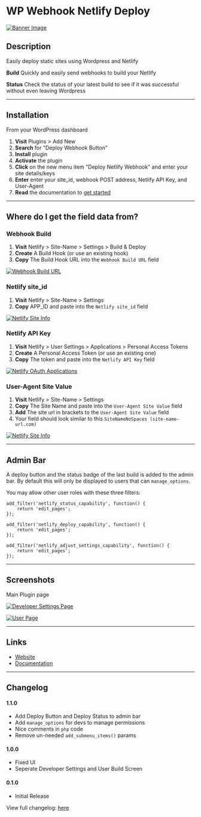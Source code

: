 # WP Webhook Netlify Deploy

[![Banner Image](https://github.com/lukethacoder/wp-netlify-webhook-deploy/blob/master/assets/banner-1544x500.jpg)](https://github.com/lukethacoder/wp-netlify-webhook-deploy)

## Description

Easily deploy static sites using Wordpress and Netlify

**Build** Quickly and easily send webhooks to build your Netlify

**Status** Check the status of your latest build to see if it was successful without even leaving Wordpress

---

## Installation

From your WordPress dashboard

1. **Visit** Plugins > Add New
2. **Search** for "Deploy Webhook Button"
3. **Install** plugin
4. **Activate** the plugin
5. **Click** on the new menu item "Deploy Netlify Webhook" and enter your site details/keys
6. **Enter** enter your site_id, webhook POST address, Netlify API Key, and User-Agent
7. **Read** the documentation to [get started](https://github.com/lukethacoder/wp-netlify-webhook-deploy)

---

## Where do I get the field data from?

### Webhook Build

1. **Visit** Netlify > Site-Name > Settings > Build & Deploy
2. **Create** A Build Hook (or use an existing hook)
3. **Copy** The Build Hook URL into the `Webhook Build URL` field

[![Webhook Build URL](https://github.com/lukethacoder/wp-netlify-webhook-deploy/blob/master/assets/screenshot-2.png)](https://github.com/lukethacoder/wp-netlify-webhook-deploy)

### Netlify site_id

1. **Visit** Netlify > Site-Name > Settings
2. **Copy** APP_ID and paste into the `Netlify site_id` field

[![Netlify Site Info](https://github.com/lukethacoder/wp-netlify-webhook-deploy/blob/master/assets/screenshot-3.png)](https://github.com/lukethacoder/wp-netlify-webhook-deploy)

### Netlify API Key

1. **Visit** Netlify > User Settings > Applications > Personal Access Tokens
2. **Create** A Personal Access Token (or use an existing one)
3. **Copy** The token and paste into the `Netlify API Key` field

[![Netlify OAuth Applications](https://github.com/lukethacoder/wp-netlify-webhook-deploy/blob/master/assets/screenshot-1.png)](https://github.com/lukethacoder/wp-netlify-webhook-deploy)

### User-Agent Site Value

1. **Visit** Netlify > Site-Name > Settings
2. **Copy** The Site Name and paste into the `User-Agent Site Value` field
3. **Add** The site url in brackets to the `User-Agent Site Value` field
4. Your field should look similar to this `SiteNameNoSpaces (site-name-url.com)`

[![Netlify Site Info](https://github.com/lukethacoder/wp-netlify-webhook-deploy/blob/master/assets/screenshot-3.png)](https://github.com/lukethacoder/wp-netlify-webhook-deploy)

---

## Admin Bar

A deploy button and the status badge of the last build is added to the admin bar. By default this will only be displayed to users that can `manage_options`.

You may allow other user roles with these three filters:

```
add_filter('netlify_status_capability', function() {
    return 'edit_pages';
});

add_filter('netlify_deploy_capability', function() {
    return 'edit_pages';
});

add_filter('netlify_adjust_settings_capability', function() {
    return 'edit_pages';
});
```

---

## Screenshots

Main Plugin page

[![Developer Settings Page](https://github.com/lukethacoder/wp-netlify-webhook-deploy/blob/master/assets/screenshot-1.png)](https://github.com/lukethacoder/wp-netlify-webhook-deploy)

[![User Page](https://github.com/lukethacoder/wp-netlify-webhook-deploy/blob/master/assets/screenshot-5.jpg)](https://github.com/lukethacoder/wp-netlify-webhook-deploy)

---

## Links

- [Website](https://github.com/lukethacoder/wp-netlify-webhook-deploy)
- [Documentation](https://github.com/lukethacoder/wp-netlify-webhook-deploy)

---

## Changelog

#### 1.1.0

- Add Deploy Button and Deploy Status to admin bar
- Add `manage_options` for devs to manage permissions
- Nice comments in `php` code
- Remove un-needed `add_submenu_items()` params

#### 1.0.0

- Fixed UI
- Seperate Developer Settings and User Build Screen

#### 0.1.0

- Initial Release

View full changelog: [here](https://github.com/lukethacoder/deploy-webhook-button)
